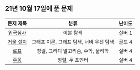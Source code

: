 ## 21년 10월 17일에 푼 문제


|문제 제목|분류|난이도|
|:---:|:---:|:---:|
|[입국심사](https://www.acmicpc.net/problem/3079)|이분 탐색|실버 1|
|[거울 설치](https://www.acmicpc.net/problem/2151)|그래프 이론, 그래프 탐색, 너비 우선 탐색|골드 4|
|[로프](https://www.acmicpc.net/problem/2217)|정렬, 그리디 알고리즘, 수학, 물리학|실버 4|
|[주몽](https://www.acmicpc.net/problem/1940)|정렬, 두 포인터|실버 4|
